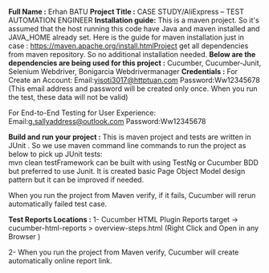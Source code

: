 **Full Name :** 
Erhan BATU
**Project Title :**
CASE STUDY/AliExpress – TEST AUTOMATION ENGINEER
**Installation guide:** 
This is a maven project. So it's assumed that the host running this code have Java and maven installed and JAVA_HOME already set. 
Here is the guide for maven installation just in case : https://maven.apache.org/install.htmlProject get all dependencies from maven repository. So no additional installation needed.
**Below are the dependencies are being used for this project :** 
Cucumber,
Cucumber-Junit,
Selenium Webdriver, 
Bonigarcia Webdrivermanager
 **Credentials :** 
For Create an Account: 
Email:yisoti3017@httptuan.com    Password:Ww12345678
(This email address and password will be created only once. When you run the test, these data will not be valid)

For End-to-End Testing for User Experience:  
Email:g.sallyaddress@outlook.com     Password:Ww12345678

**Build and run your project :** 
This is maven project and tests are written in JUnit . So we use maven command line commands to run the project as below to pick up JUnit tests:  
mvn clean testFramework can be built with using TestNg or Cucumber BDD but preferred to use Junit.
It is created basic Page Object Model design pattern but it can be improved if needed. 

When you run the project from Maven verify, if it fails, Cucumber will rerun automatically failed test case.

 **Test Reports Locations :** 
1- Cucumber HTML Plugin Reports target -> cucumber-html-reports > overview-steps.html (Right Click and Open in any Browser )

2- When you run the project from Maven verify, Cucumber will create automatically online report link.